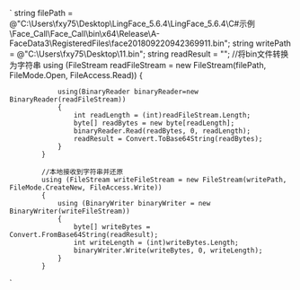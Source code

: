 
`
   string filePath = @"C:\Users\fxy75\Desktop\LingFace_5.6.4\LingFace_5.6.4\C#示例\Face_Call\Face_Call\bin\x64\Release\A-FaceData3\RegisteredFiles\face201809220942369911.bin";
            string writePath = @"C:\Users\fxy75\Desktop\11.bin";
            string readResult = "";
            //将bin文件转换为字符串
            using (FileStream readFileStream = new FileStream(filePath, FileMode.Open, FileAccess.Read))
            {

                using(BinaryReader binaryReader=new BinaryReader(readFileStream))
                {
                    int readLength = (int)readFileStream.Length;
                    byte[] readBytes = new byte[readLength];
                    binaryReader.Read(readBytes, 0, readLength);
                    readResult = Convert.ToBase64String(readBytes);
                }
            }

            //本地接收到字符串并还原
            using (FileStream writeFileStream = new FileStream(writePath, FileMode.CreateNew, FileAccess.Write))
            {
                using (BinaryWriter binaryWriter = new BinaryWriter(writeFileStream))
                {
                    byte[] writeBytes = Convert.FromBase64String(readResult);
                    int writeLength = (int)writeBytes.Length;
                    binaryWriter.Write(writeBytes, 0, writeLength);
                }
            }
`